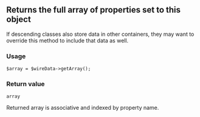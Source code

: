 Returns the full array of properties set to this object
-------------------------------------------------------

If descending classes also store data in other containers, they may want to override this method to include that data as well.

### Usage

    $array = $wireData->getArray();

### Return value

`array`

Returned array is associative and indexed by property name.

